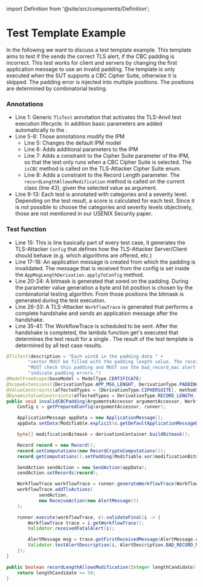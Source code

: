 import Definition from '@site/src/components/Definition';

# Test Template Example

In the following we want to discuss a test template example.
This template aims to test if the <Definition id="SUT" /> sends the correct TLS alert, if the CBC padding is incorrect. This test works for client and servers by changing the first application message to use an invalid padding. The template is only executed when the SUT supports a CBC Cipher Suite, otherwise it is skipped. The padding error is injected into multiple positions. The positions are determined by combinatorial testing.

### Annotations

* Line 1: Generic `TlsTest` annotation that activates the TLS-Anvil test execution lifecycle. In addition basic parameters are added automatically to the <Definition id="IPM" />.
* Line 5-8: Those annotations modify the IPM
  * Line 5: Changes the default IPM model
  * Line 6: Adds additional parameters to the IPM
  * Line 7: Adds a constraint to the Cipher Suite parameter of the IPM, so that the test only runs when a CBC Cipher Suite is selected. The `isCBC` method is called on the TLS-Attacker Cipher Suite enum.
  * Line 8: Adds a constraint to the Record Length parameter. The `recordLengthAllowsModification` method is called on the current class (line 43), given the selected value as argument.
* Line 9-13: Each test is annotated with categories and a severity level. Depending on the test result, a score is calculated for each test. Since it is not possible to choose the categories and severity levels objectively, those are not mentioned in our USENIX Security paper.

### Test function

* Line 15: This is line basically part of every test case, it generates the TLS-Attacker `Config` that defines how the TLS-Attacker Server/Client should behave (e.g. which algorithms are offered, etc.)
* Line 17-18: An application message is created from which the padding is invalidated. The message that is received from the config is set inside the `AppMsgLengthDerivation.applyToConfig` method.
* Line 20-24: A bitmask is generated that xored on the padding. During the parameter value generation a byte and bit position is chosen by the combinatorial testing algorithm. From those positions the bitmask is generated during the test execution.
* Line 26-33: A TLS-Attacker `WorkflowTrace` is generated that performs a complete handshake and sends an application message after the handshake.
* Line 35-41: The WorkflowTrace is scheduled to be sent. After the handshake is completed, the lambda function get's executed that determines the test result for a single <Definition id="test case" />. The result of the test template is determined by all test case results.

```java showLineNumbers
@TlsTest(description = "Each uint8 in the padding data " +
        "vector MUST be filled with the padding length value. The receiver " +
        "MUST check this padding and MUST use the bad_record_mac alert to " +
        "indicate padding errors.")
@ModelFromScope(baseModel = ModelType.CERTIFICATE)
@ScopeExtensions({DerivationType.APP_MSG_LENGHT, DerivationType.PADDING_BITMASK})
@ValueConstraints(affectedTypes = {DerivationType.CIPHERSUITE}, methods = "isCBC")
@DynamicValueConstraints(affectedTypes = DerivationType.RECORD_LENGTH, methods = "recordLengthAllowsModification")
public void invalidCBCPadding(ArgumentsAccessor argumentAccessor, WorkflowRunner runner) {
    Config c = getPreparedConfig(argumentAccessor, runner);

    ApplicationMessage appData = new ApplicationMessage();
    appData.setData(Modifiable.explicit(c.getDefaultApplicationMessageData().getBytes()));

    byte[] modificationBitmask = derivationContainer.buildBitmask();

    Record record = new Record();
    record.setComputations(new RecordCryptoComputations());
    record.getComputations().setPadding(Modifiable.xor(modificationBitmask, 0));

    SendAction sendAction = new SendAction(appData);
    sendAction.setRecords(record);

    WorkflowTrace workflowTrace = runner.generateWorkflowTrace(WorkflowTraceType.HANDSHAKE);
    workflowTrace.addTlsActions(
            sendAction,
            new ReceiveAction(new AlertMessage())
    );

    runner.execute(workflowTrace, c).validateFinal(i -> {
        WorkflowTrace trace = i.getWorkflowTrace();
        Validator.receivedFatalAlert(i);

        AlertMessage msg = trace.getFirstReceivedMessage(AlertMessage.class);
        Validator.testAlertDescription(i, AlertDescription.BAD_RECORD_MAC, msg);
    });
}

public boolean recordLengthAllowsModification(Integer lengthCandidate) {
    return lengthCandidate >= 50;
}
```

